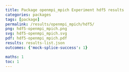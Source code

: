 ```yaml
---
title: Package openmpi_mpich Experiment hdf5 results
categories: packages
tags: [package]
permalink: /results/openmpi_mpich/hdf5/
png: hdf5-openmpi_mpich.png
svg: hdf5-openmpi_mpich.svg
pdf: hdf5-openmpi_mpich.pdf
results: results-list.json
outcomes: {'mock-splice-success': 1}

maths: 1
toc: 1
---
```

